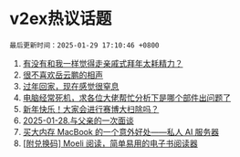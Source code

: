 # v2ex热议话题

`最后更新时间：2025-01-29 17:10:46 +0800`

1. [有没有和我一样觉得走亲戚式拜年太耗精力？](https://www.v2ex.com/t/1108221)
1. [很不喜欢岳云鹏的相声](https://www.v2ex.com/t/1108225)
1. [过年回家，现在感觉很窒息](https://www.v2ex.com/t/1108213)
1. [电脑经常死机，求各位大佬帮忙分析下是哪个部件出问题了](https://www.v2ex.com/t/1108240)
1. [新年快乐！大家会进行赛博大扫除吗？](https://www.v2ex.com/t/1108248)
1. [2025-01-28.与父亲的一次面谈](https://www.v2ex.com/t/1108220)
1. [买大内存 MacBook 的一个意外好处——私人 AI 服务器](https://www.v2ex.com/t/1108245)
1. [[附兑换码] Moeli 阅读，简单易用的电子书阅读器](https://www.v2ex.com/t/1108214)

